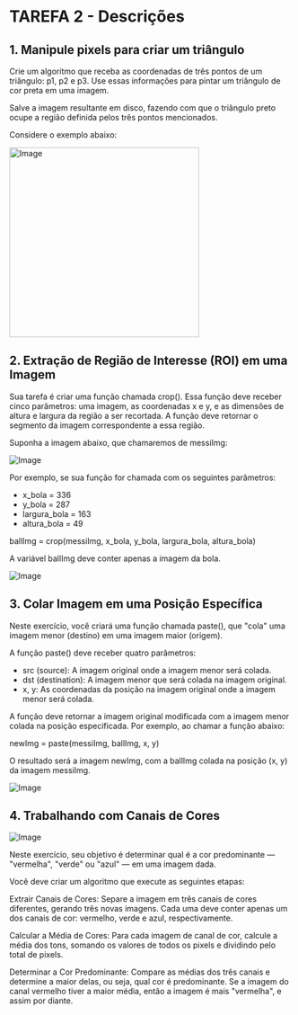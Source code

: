 # TAREFA 2 - Descrições

## 1. Manipule pixels para criar um triângulo
Crie um algoritmo que receba as coordenadas de três pontos de um triângulo: p1, p2 e p3. Use essas informações para pintar um triângulo de cor preta em uma imagem.

Salve a imagem resultante em disco, fazendo com que o triângulo preto ocupe a região definida pelos três pontos mencionados.

Considere o exemplo abaixo:

<img width="338" alt="Image" src="https://github.com/user-attachments/assets/5a5a6cc7-0c3e-4a3d-b341-664cdb55a91d" />

## 2. Extração de Região de Interesse (ROI) em uma Imagem
Sua tarefa é criar uma função chamada crop(). Essa função deve receber cinco parâmetros: uma imagem, as coordenadas x e y, e as dimensões de altura e largura da região a ser recortada. A função deve retornar o segmento da imagem correspondente a essa região.

Suponha a imagem abaixo, que chamaremos de messiImg:

![Image](https://github.com/user-attachments/assets/c51ea539-fdc9-4205-aa3c-d68bf5a2f265)

Por exemplo, se sua função for chamada com os seguintes parâmetros:

- x_bola = 336
- y_bola = 287
- largura_bola = 163
- altura_bola = 49

ballImg = crop(messiImg, x_bola, y_bola, largura_bola, altura_bola)

A variável ballImg deve conter apenas a imagem da bola.

![Image](https://github.com/user-attachments/assets/11cd9da3-77cf-469a-b097-f0232b9bac80)

## 3. Colar Imagem em uma Posição Específica
Neste exercício, você criará uma função chamada paste(), que "cola" uma imagem menor (destino) em uma imagem maior (origem).

A função paste() deve receber quatro parâmetros:

- src (source): A imagem original onde a imagem menor será colada.
- dst (destination): A imagem menor que será colada na imagem original.
- x, y: As coordenadas da posição na imagem original onde a imagem menor será colada.

A função deve retornar a imagem original modificada com a imagem menor colada na posição especificada.
Por exemplo, ao chamar a função abaixo:

newImg = paste(messiImg, ballImg, x, y)

O resultado será a imagem newImg, com a ballImg colada na posição (x, y) da imagem messiImg.

![Image](https://github.com/user-attachments/assets/0ce38f62-c506-4908-bb6f-d5b714a93011)

## 4. Trabalhando com Canais de Cores

![Image](https://github.com/user-attachments/assets/12423af5-8d3a-434d-abd6-0c4be3dda5c8)

Neste exercício, seu objetivo é determinar qual é a cor predominante — "vermelha", "verde" ou "azul" — em uma imagem dada.

Você deve criar um algoritmo que execute as seguintes etapas:

Extrair Canais de Cores: Separe a imagem em três canais de cores diferentes, gerando três novas imagens. Cada uma deve conter apenas um dos canais de cor: vermelho, verde e azul, respectivamente.

Calcular a Média de Cores: Para cada imagem de canal de cor, calcule a média dos tons, somando os valores de todos os pixels e dividindo pelo total de pixels.

Determinar a Cor Predominante: Compare as médias dos três canais e determine a maior delas, ou seja, qual cor é predominante. Se a imagem do canal vermelho tiver a maior média, então a imagem é mais "vermelha", e assim por diante.
